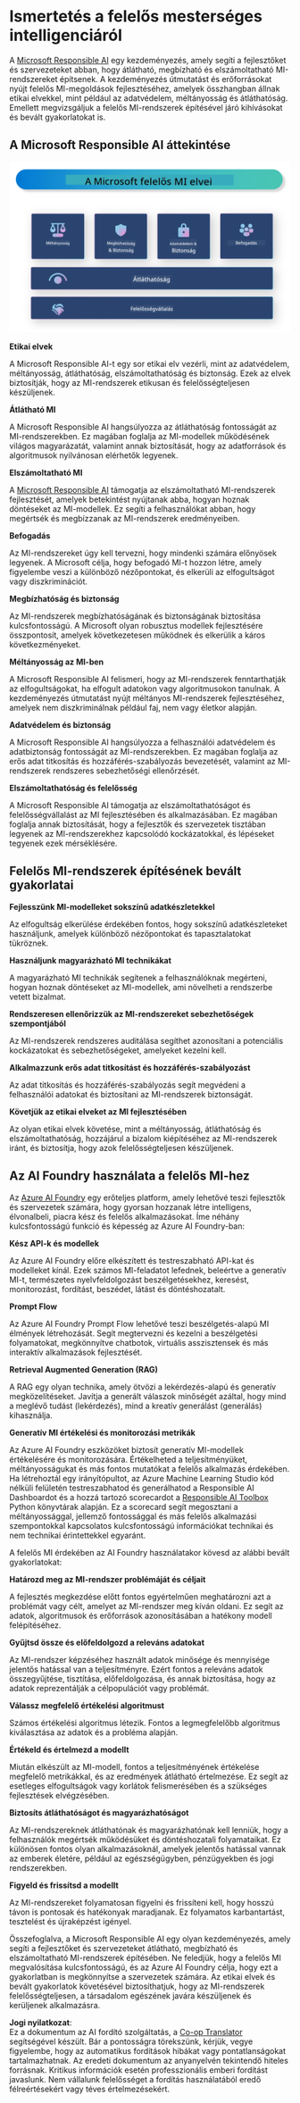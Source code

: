 <!--
CO_OP_TRANSLATOR_METADATA:
{
  "original_hash": "805b96b20152936d8f4c587d90d6e06e",
  "translation_date": "2025-07-16T22:57:06+00:00",
  "source_file": "md/01.Introduction/05/ResponsibleAI.md",
  "language_code": "hu"
}
-->
# **Ismertetés a felelős mesterséges intelligenciáról**

A [Microsoft Responsible AI](https://www.microsoft.com/ai/responsible-ai?WT.mc_id=aiml-138114-kinfeylo) egy kezdeményezés, amely segíti a fejlesztőket és szervezeteket abban, hogy átlátható, megbízható és elszámoltatható MI-rendszereket építsenek. A kezdeményezés útmutatást és erőforrásokat nyújt felelős MI-megoldások fejlesztéséhez, amelyek összhangban állnak etikai elvekkel, mint például az adatvédelem, méltányosság és átláthatóság. Emellett megvizsgáljuk a felelős MI-rendszerek építésével járó kihívásokat és bevált gyakorlatokat is.

## A Microsoft Responsible AI áttekintése

![RAIPrinciples](../../../../../translated_images/RAIPrinciples.bf9c9bc6ca160d336830630939a5130a22b3f9e1f633773562f83fed08a50520.hu.png)

**Etikai elvek**

A Microsoft Responsible AI-t egy sor etikai elv vezérli, mint az adatvédelem, méltányosság, átláthatóság, elszámoltathatóság és biztonság. Ezek az elvek biztosítják, hogy az MI-rendszerek etikusan és felelősségteljesen készüljenek.

**Átlátható MI**

A Microsoft Responsible AI hangsúlyozza az átláthatóság fontosságát az MI-rendszerekben. Ez magában foglalja az MI-modellek működésének világos magyarázatát, valamint annak biztosítását, hogy az adatforrások és algoritmusok nyilvánosan elérhetők legyenek.

**Elszámoltatható MI**

A [Microsoft Responsible AI](https://www.microsoft.com/ai/responsible-ai?WT.mc_id=aiml-138114-kinfeylo) támogatja az elszámoltatható MI-rendszerek fejlesztését, amelyek betekintést nyújtanak abba, hogyan hoznak döntéseket az MI-modellek. Ez segíti a felhasználókat abban, hogy megértsék és megbízzanak az MI-rendszerek eredményeiben.

**Befogadás**

Az MI-rendszereket úgy kell tervezni, hogy mindenki számára előnyösek legyenek. A Microsoft célja, hogy befogadó MI-t hozzon létre, amely figyelembe veszi a különböző nézőpontokat, és elkerüli az elfogultságot vagy diszkriminációt.

**Megbízhatóság és biztonság**

Az MI-rendszerek megbízhatóságának és biztonságának biztosítása kulcsfontosságú. A Microsoft olyan robusztus modellek fejlesztésére összpontosít, amelyek következetesen működnek és elkerülik a káros következményeket.

**Méltányosság az MI-ben**

A Microsoft Responsible AI felismeri, hogy az MI-rendszerek fenntarthatják az elfogultságokat, ha elfogult adatokon vagy algoritmusokon tanulnak. A kezdeményezés útmutatást nyújt méltányos MI-rendszerek fejlesztéséhez, amelyek nem diszkriminálnak például faj, nem vagy életkor alapján.

**Adatvédelem és biztonság**

A Microsoft Responsible AI hangsúlyozza a felhasználói adatvédelem és adatbiztonság fontosságát az MI-rendszerekben. Ez magában foglalja az erős adat titkosítás és hozzáférés-szabályozás bevezetését, valamint az MI-rendszerek rendszeres sebezhetőségi ellenőrzését.

**Elszámoltathatóság és felelősség**

A Microsoft Responsible AI támogatja az elszámoltathatóságot és felelősségvállalást az MI fejlesztésében és alkalmazásában. Ez magában foglalja annak biztosítását, hogy a fejlesztők és szervezetek tisztában legyenek az MI-rendszerekhez kapcsolódó kockázatokkal, és lépéseket tegyenek ezek mérséklésére.

## Felelős MI-rendszerek építésének bevált gyakorlatai

**Fejlesszünk MI-modelleket sokszínű adatkészletekkel**

Az elfogultság elkerülése érdekében fontos, hogy sokszínű adatkészleteket használjunk, amelyek különböző nézőpontokat és tapasztalatokat tükröznek.

**Használjunk magyarázható MI technikákat**

A magyarázható MI technikák segítenek a felhasználóknak megérteni, hogyan hoznak döntéseket az MI-modellek, ami növelheti a rendszerbe vetett bizalmat.

**Rendszeresen ellenőrizzük az MI-rendszereket sebezhetőségek szempontjából**

Az MI-rendszerek rendszeres auditálása segíthet azonosítani a potenciális kockázatokat és sebezhetőségeket, amelyeket kezelni kell.

**Alkalmazzunk erős adat titkosítást és hozzáférés-szabályozást**

Az adat titkosítás és hozzáférés-szabályozás segít megvédeni a felhasználói adatokat és biztosítani az MI-rendszerek biztonságát.

**Követjük az etikai elveket az MI fejlesztésében**

Az olyan etikai elvek követése, mint a méltányosság, átláthatóság és elszámoltathatóság, hozzájárul a bizalom kiépítéséhez az MI-rendszerek iránt, és biztosítja, hogy azok felelősségteljesen készüljenek.

## Az AI Foundry használata a felelős MI-hez

Az [Azure AI Foundry](https://ai.azure.com?WT.mc_id=aiml-138114-kinfeylo) egy erőteljes platform, amely lehetővé teszi fejlesztők és szervezetek számára, hogy gyorsan hozzanak létre intelligens, élvonalbeli, piacra kész és felelős alkalmazásokat. Íme néhány kulcsfontosságú funkció és képesség az Azure AI Foundry-ban:

**Kész API-k és modellek**

Az Azure AI Foundry előre elkészített és testreszabható API-kat és modelleket kínál. Ezek számos MI-feladatot lefednek, beleértve a generatív MI-t, természetes nyelvfeldolgozást beszélgetésekhez, keresést, monitorozást, fordítást, beszédet, látást és döntéshozatalt.

**Prompt Flow**

Az Azure AI Foundry Prompt Flow lehetővé teszi beszélgetés-alapú MI élmények létrehozását. Segít megtervezni és kezelni a beszélgetési folyamatokat, megkönnyítve chatbotok, virtuális asszisztensek és más interaktív alkalmazások fejlesztését.

**Retrieval Augmented Generation (RAG)**

A RAG egy olyan technika, amely ötvözi a lekérdezés-alapú és generatív megközelítéseket. Javítja a generált válaszok minőségét azáltal, hogy mind a meglévő tudást (lekérdezés), mind a kreatív generálást (generálás) kihasználja.

**Generatív MI értékelési és monitorozási metrikák**

Az Azure AI Foundry eszközöket biztosít generatív MI-modellek értékelésére és monitorozására. Értékelheted a teljesítményüket, méltányosságukat és más fontos mutatókat a felelős alkalmazás érdekében. Ha létrehoztál egy irányítópultot, az Azure Machine Learning Studio kód nélküli felületén testreszabhatod és generálhatod a Responsible AI Dashboardot és a hozzá tartozó scorecardot a [Responsible AI Toolbox](https://responsibleaitoolbox.ai/?WT.mc_id=aiml-138114-kinfeylo) Python könyvtárak alapján. Ez a scorecard segít megosztani a méltányossággal, jellemző fontossággal és más felelős alkalmazási szempontokkal kapcsolatos kulcsfontosságú információkat technikai és nem technikai érintettekkel egyaránt.

A felelős MI érdekében az AI Foundry használatakor kövesd az alábbi bevált gyakorlatokat:

**Határozd meg az MI-rendszer problémáját és céljait**

A fejlesztés megkezdése előtt fontos egyértelműen meghatározni azt a problémát vagy célt, amelyet az MI-rendszer meg kíván oldani. Ez segít az adatok, algoritmusok és erőforrások azonosításában a hatékony modell felépítéséhez.

**Gyűjtsd össze és előfeldolgozd a releváns adatokat**

Az MI-rendszer képzéséhez használt adatok minősége és mennyisége jelentős hatással van a teljesítményre. Ezért fontos a releváns adatok összegyűjtése, tisztítása, előfeldolgozása, és annak biztosítása, hogy az adatok reprezentálják a célpopulációt vagy problémát.

**Válassz megfelelő értékelési algoritmust**

Számos értékelési algoritmus létezik. Fontos a legmegfelelőbb algoritmus kiválasztása az adatok és a probléma alapján.

**Értékeld és értelmezd a modellt**

Miután elkészült az MI-modell, fontos a teljesítményének értékelése megfelelő metrikákkal, és az eredmények átlátható értelmezése. Ez segít az esetleges elfogultságok vagy korlátok felismerésében és a szükséges fejlesztések elvégzésében.

**Biztosíts átláthatóságot és magyarázhatóságot**

Az MI-rendszereknek átláthatónak és magyarázhatónak kell lenniük, hogy a felhasználók megértsék működésüket és döntéshozatali folyamataikat. Ez különösen fontos olyan alkalmazásoknál, amelyek jelentős hatással vannak az emberek életére, például az egészségügyben, pénzügyekben és jogi rendszerekben.

**Figyeld és frissítsd a modellt**

Az MI-rendszereket folyamatosan figyelni és frissíteni kell, hogy hosszú távon is pontosak és hatékonyak maradjanak. Ez folyamatos karbantartást, tesztelést és újraképzést igényel.

Összefoglalva, a Microsoft Responsible AI egy olyan kezdeményezés, amely segíti a fejlesztőket és szervezeteket átlátható, megbízható és elszámoltatható MI-rendszerek építésében. Ne feledjük, hogy a felelős MI megvalósítása kulcsfontosságú, és az Azure AI Foundry célja, hogy ezt a gyakorlatban is megkönnyítse a szervezetek számára. Az etikai elvek és bevált gyakorlatok követésével biztosíthatjuk, hogy az MI-rendszerek felelősségteljesen, a társadalom egészének javára készüljenek és kerüljenek alkalmazásra.

**Jogi nyilatkozat**:  
Ez a dokumentum az AI fordító szolgáltatás, a [Co-op Translator](https://github.com/Azure/co-op-translator) segítségével készült. Bár a pontosságra törekszünk, kérjük, vegye figyelembe, hogy az automatikus fordítások hibákat vagy pontatlanságokat tartalmazhatnak. Az eredeti dokumentum az anyanyelvén tekintendő hiteles forrásnak. Kritikus információk esetén professzionális emberi fordítást javaslunk. Nem vállalunk felelősséget a fordítás használatából eredő félreértésekért vagy téves értelmezésekért.